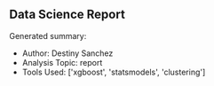 ## Data Science Report

Generated summary:

- Author: Destiny Sanchez
- Analysis Topic: report
- Tools Used: ['xgboost', 'statsmodels', 'clustering']
